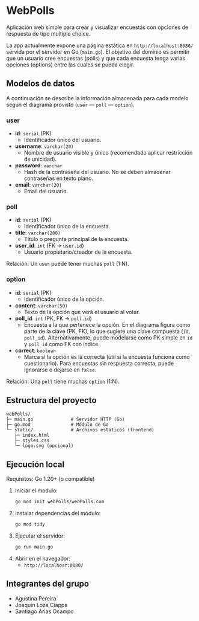 # WebPolls

Aplicación web simple para crear y visualizar encuestas con opciones de respuesta de tipo multiple choice.

La app actualmente expone una página estática en `http://localhost:8080/` servida por el servidor en Go (`main.go`). El objetivo del dominio es permitir que un usuario cree encuestas (polls) y que cada encuesta tenga varias opciones (options) entre las cuales se pueda elegir.

## Modelos de datos

A continuación se describe la información almacenada para cada modelo según el diagrama provisto (`user` — `poll` — `option`).

### user
- **id**: `serial` (PK)
  - Identificador único del usuario.
- **username**: `varchar(20)`
  - Nombre de usuario visible y único (recomendado aplicar restricción de unicidad).
- **password**: `varchar`
  - Hash de la contraseña del usuario. No se deben almacenar contraseñas en texto plano.
- **email**: `varchar(20)`
  - Email del usuario.

### poll
- **id**: `serial` (PK)
  - Identificador único de la encuesta.
- **title**: `varchar(200)`
  - Título o pregunta principal de la encuesta.
- **user_id**: `int` (FK → `user.id`)
  - Usuario propietario/creador de la encuesta.

Relación: Un `user` puede tener muchas `poll` (1:N).

### option
- **id**: `serial` (PK)
  - Identificador único de la opción.
- **content**: `varchar(50)`
  - Texto de la opción que verá el usuario al votar.
- **poll_id**: `int` (PK, FK → `poll.id`)
  - Encuesta a la que pertenece la opción. En el diagrama figura como parte de la clave (PK, FK), lo que sugiere una clave compuesta (`id`, `poll_id`). Alternativamente, puede modelarse como PK simple en `id` y `poll_id` como FK con índice.
- **correct**: `boolean`
  - Marca si la opción es la correcta (útil si la encuesta funciona como cuestionario). Para encuestas sin respuesta correcta, puede ignorarse o dejarse en `false`.

Relación: Una `poll` tiene muchas `option` (1:N).

## Estructura del proyecto

```
webPolls/
├─ main.go              # Servidor HTTP (Go)
├─ go.mod               # Módulo de Go
└─ static/              # Archivos estáticos (frontend)
   ├─ index.html
   ├─ styles.css
   └─ logo.svg (opcional)
```

## Ejecución local

Requisitos: Go 1.20+ (o compatible)

1. Iniciar el modulo:
   ```bash
   go mod init webPolls/webPolls.com
   ```
2. Instalar dependencias del módulo:
   ```bash
   go mod tidy
   ```
3. Ejecutar el servidor:
   ```bash
   go run main.go
   ```
4. Abrir en el navegador:
   - `http://localhost:8080/`


## Integrantes del grupo

- Agustina Pereira
- Joaquin Loza Ciappa
- Santiago Arias Ocampo